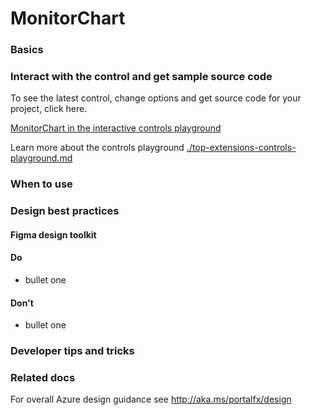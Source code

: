 ﻿# MonitorChart

 
<a name="basics"></a>
### Basics


<!-- TODO get an IMAGE to embed here -->

<a name="interact-with-the-control-and-get-sample-source-code"></a>
### Interact with the control and get sample source code
To see the latest control, change options and get source code for your project, click here.

<a href="https://ms.portal.azure.com/?Microsoft_Azure_Playground=true#blade/Microsoft_Azure_Playground/ControlsIndexBlade/MonitorChartPlayground" target="_blank">MonitorChart in the interactive controls playground</a>

Learn more about the controls playground [./top-extensions-controls-playground.md](./top-extensions-controls-playground.md)


<!-- TODO get an SAMPLE CODE to embed here -->

 
<a name="when-to-use"></a>
### When to use


 
<a name="design-best-practices"></a>
### Design best practices

<a name="design-best-practices-figma-design-toolkit"></a>
#### Figma design toolkit

<a name="design-best-practices-do"></a>
#### Do

* bullet one


<a name="design-best-practices-don-t"></a>
#### Don&#39;t

* bullet one



 
<a name="developer-tips-and-tricks"></a>
### Developer tips and tricks



 
<a name="related-docs"></a>
### Related docs

For overall Azure design guidance see http://aka.ms/portalfx/design


